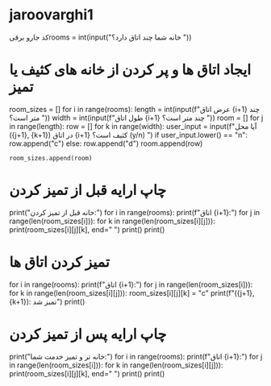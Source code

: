 # jaroovarghi1
کد جارو برقیrooms = int(input("خانه شما چند اتاق دارد؟ "))

# ایجاد اتاق ها و پر کردن از خانه های کثیف یا تمیز
room_sizes = []
for i in range(rooms):
    length = int(input(f"عرض اتاق {i+1} چند متر است؟ "))
    width = int(input(f"طول اتاق {i+1} چند متر است؟ "))
    room = []
    for j in range(length):
        row = []
        for k in range(width):
            user_input = input(f"آیا محل ({j+1}, {k+1}) در اتاق {i+1} کثیف است؟ (y/n) ")
            if user_input.lower() == "n":
                row.append("c")
            else:
                row.append("d")
        room.append(row)

    room_sizes.append(room)


# چاپ ارایه قبل از تمیز کردن
print("خانه قبل از تمیز کردن:")
for i in range(rooms):
    print(f"اتاق {i+1}:")
    for j in range(len(room_sizes[i])):
        for k in range(len(room_sizes[i][j])):
            print(room_sizes[i][j][k], end=" ")
        print()
    print()

# تمیز کردن اتاق ها
for i in range(rooms):
    print(f"اتاق {i+1}:")
    for j in range(len(room_sizes[i])):
        for k in range(len(room_sizes[i][j])):
            room_sizes[i][j][k] = "c"
            print(f"({j+1}, {k+1}): تمیز شد")
    print()

# چاپ ارایه پس از تمیز کردن
print("خانه تر و تمیز خدمت شما:")
for i in range(rooms):
    print(f"اتاق {i+1}:")
    for j in range(len(room_sizes[i])):
        for k in range(len(room_sizes[i][j])):
            print(room_sizes[i][j][k], end=" ")
        print()
    print()
